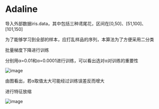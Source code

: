 # Adaline
导入外部数据iris.data，其中包括三种鸢尾花，区间在[0,50]、[51,100]、[101,150]

为了能够学习到全部的样本，应打乱样品的序列，本算法为了方便采用二分类

批量梯度下降进行训练

分别用α=0.01和α=0.0001进行训练，可以看出选对α对训练的重要性

![image](https://user-images.githubusercontent.com/68764044/170650825-779fcc79-c422-4cfa-bda2-642b8af2a8fc.png)

由图看出，若α取值太大可能经过训练误差反而增大

进行特征放缩

![image](https://user-images.githubusercontent.com/68764044/170651697-eaba80ac-e5b5-405b-9e3e-4299b285bd2a.png)
